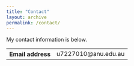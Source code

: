 ```yaml
---
title: "Contact"
layout: archive
permalink: /contact/
---
```


<style>
a:link, a:visited {
  text-decoration: none;
}

a:hover, a:active {
  text-decoration: underline;
}

#copyAlert {
  display: none;
  position: fixed;
  bottom: 20px;
  left: 50%;
  transform: translateX(-50%);
  background-color: #f8f8f8;
  color: #333;
  padding: 10px;
  border: 1px solid #ddd;
  border-radius: 5px;
  box-shadow: 0 0 10px rgba(0, 0, 0, 0.1);
  z-index: 1000;
}

.fadeOut {
  animation: fadeOut 2s;
}

@keyframes fadeOut {
  from { opacity: 1; }
  to { opacity: 0; }
}
</style>

<script>
function copyToClipboard(text) {
  var dummy = document.createElement("textarea");
  document.body.appendChild(dummy);
  dummy.value = text;
  dummy.select();
  document.execCommand("copy");
  document.body.removeChild(dummy);

  var alertBox = document.getElementById("copyAlert");
  alertBox.innerHTML = "Email address copied: " + text;
  alertBox.style.display = "block";

  setTimeout(function() {
    alertBox.classList.add("fadeOut");
    setTimeout(function() {
      alertBox.style.display = "none";
      alertBox.classList.remove("fadeOut");
    }, 2000);
  }, 2000);
}
</script>

My contact information is below.

<div>
<table style="white-space:nowrap; width:100%; border: none;">
  <tr>
    <th style="width:1px; white-space:nowrap; border: none;">Email address</th>
    <td style="white-space:nowrap; border: none;">
      <a href="javascript:void(0)" onclick="copyToClipboard('u7227010@anu.edu.au')">u7227010@anu.edu.au</a>
    </td>
  </tr>
</table>
</div>

<div id="copyAlert"></div>